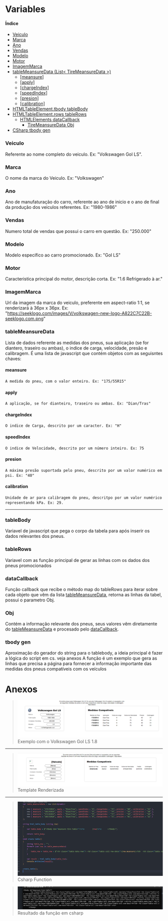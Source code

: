 # Variables

#### Índice

- [Veiculo](#Veiculo)
- [Marca](#Marca)
- [Ano](#Ano)
- [Vendas](#Vendas)
- [Modelo](#Modelo)
- [Motor](#Motor)
- [ImagemMarca](#ImagemMarca)
- [tableMeansureData (List< TireMeansureData >)](#tableMeansureData)
  - [[meansure]](#meansure)
  - [[apply]](#apply)
  - [[chargeIndex]](#chargeIndex)
  - [[speedIndex]](#speedIndex)
  - [[presion]](#presion)
  - [[calibration]](#calibration)
- [HTMLTableElement.tbody tableBody](#tableBody)
- [HTMLTableElement.rows tableRows](#tableRows)
  - [HTMLElements dataCallback](#dataCallback)
    - [TireMeansureData Obj](#Obj)
- [CSharp tbody gen](#tbody-gen)

### Veiculo

Referente ao nome completo do veiculo. Ex: "Volkswagen Gol LS".

### Marca

O nome da marca do Veiculo. Ex: "Volkswagen"

### Ano

Ano de manufaturação do carro, referente ao ano de inicio e o ano de final da produção dos veiculos referentes. Ex: "1980-1986"

### Vendas

Numero total de vendas que possui o carro em questão. Ex: "250.000"

### Modelo

Modelo específico ao carro promocionado. Ex: "Gol LS"

### Motor

Caracteristica principal do motor, descrição corta. Ex: "1.6 Refrigerado à ar."

### ImagemMarca

Url da imagem da marca do veiculo, preferente em aspect-ratio 1:1, se renderizará à 36px x 36px. Ex: "https://seeklogo.com/images/V/volkswagen-new-logo-A822C7C22B-seeklogo.com.png"

### tableMeansureData

Lista de dados referente as medidas dos pneus, sua aplicação (se for diantero, traseiro ou ambas), o indice de carga, velocidade, presão e calibragem. É uma lista de javascript que contém objetos com as seguisntes chaves:

#### meansure

    A medida do pneu, com o valor enteiro. Ex: "175/55R15"

#### apply

    A aplicação, se for dianteiro, traseiro ou ambas. Ex: "Dian/Tras"

#### chargeIndex

    O indice de Carga, descrito por um caracter. Ex: "H"

#### speedIndex

    O indice de Velocidade, descrito por um número inteiro. Ex: 75

#### presion

    A máxima presão suportada pelo pneu, descrito por um valor numérico em psi. Ex: "40"

#### calibration

    Unidade de ar para calibragem do pneu, descritpo por um valor numérico representando kPa. Ex: 29.

---

### tableBody

Variavel de javascript que pega o corpo da tabela para após inserir os dados relevantes dos pneus.

### tableRows

Variavel com as função principal de gerar as linhas com os dados dos pneus promocionados

### dataCallback

Função callback que recibe o método map do tableRows para iterar sobre cada objeto que vêm da lista [tableMeansureData](#tableMeansureData), retorna as linhas da tabel, possui o parametro Obj.

### Obj

Contém a informação relevante dos pneus, seus valores vêm diretamente do [tableMeansureData](#tableMeansureData) e procesado pelo [dataCallback](#dataCallback).

### tbody gen

Aproximação do gerador do string para o tablebody, a ideia principal é fazer a lógica do script em cs. veja anexos
A função é um exemplo que gera as linhas que precisa a página para fornecer a informação importante das medidas dos pneus compatíveis com os veículos

# Anexos

> ![example](example.png)
> Exemplo com o Volkswagen Gol LS 1.8

---

> ![template](template.png)
> Template Renderizada

---

> ![CSharp Function](csharp.png)
> Csharp Function

> ![Resultado da função em csharp](result.png)
> Resultado da função em csharp
